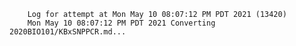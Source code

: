         Log for attempt at Mon May 10 08:07:12 PM PDT 2021 (13420)
        Mon May 10 08:07:12 PM PDT 2021 Converting 2020BIO101/KBxSNPPCR.md...
